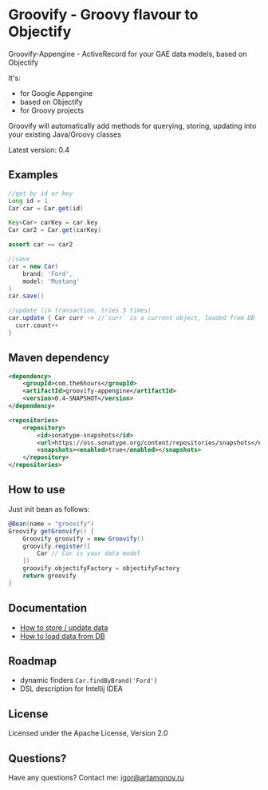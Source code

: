 Groovify - Groovy flavour to Objectify
==========================================================

Groovify-Appengine - ActiveRecord for your GAE data models, based on Objectify

It's:

 * for Google Appengine
 * based on Objectify
 * for Groovy projects


Groovify will automatically add methods for querying, storing, updating into
  your existing Java/Groovy classes

Latest version: 0.4

Examples
--------


```Groovy
//get by id or key
Long id = 1
Car car = Car.get(id)

Key<Car> carKey = car.key
Car car2 = Car.get(carKey)

assert car == car2

//save
car = new Car(
    brand: 'Ford',
    model: 'Mustang'
)
car.save()

//update (in transaction, tries 3 times)
car.update { Car curr -> //`curr` is a current object, loaded from DB
  curr.count++
}
```

Maven dependency
----------------

```xml
<dependency>
    <groupId>com.the6hours</groupId>
    <artifactId>groovify-appengine</artifactId>
    <version>0.4-SNAPSHOT</version>
</dependency>
```

```xml
<repositories>
    <repository>
        <id>sonatype-snapshots</id>
        <url>https://oss.sonatype.org/content/repositories/snapshots</url>
        <snapshots><enabled>true</enabled></snapshots>
    </repository>
</repositories>
```


How to use
----------

Just init bean as follows:

```Groovy
@Bean(name = "groovify")
Groovify getGroovify() {
    Groovify groovify = new Groovify()
    groovify.register([
        Car // Car is your data model
    ])
    groovify.objectifyFactory = objectifyFactory
    return groovify
}
```

Documentation
-------------

 * [How to store / update data](groovify-appengine/blob/master/docs/updates.markdown)
 * [How to load data from DB](groovify-appengine/blob/master/docs/querying.markdown)

Roadmap
-------------

 * dynamic finders `Car.findByBrand('Ford')`
 * DSL description for Intellij IDEA

License
-------

Licensed under the Apache License, Version 2.0

Questions?
----------

Have any questions? Contact me: igor@artamonov.ru